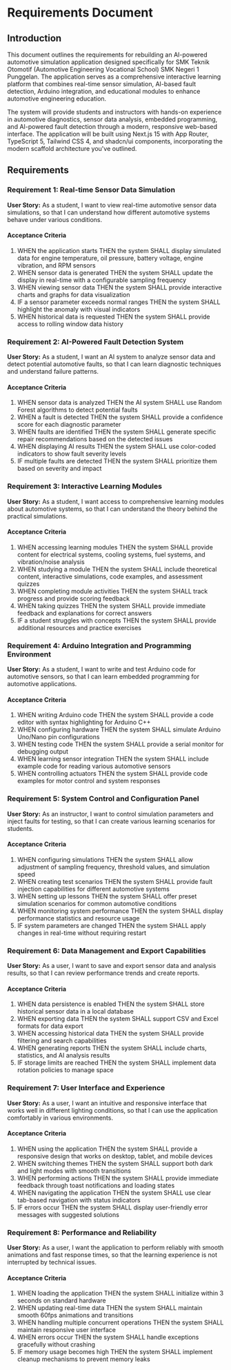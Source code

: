 # Requirements Document

## Introduction

This document outlines the requirements for rebuilding an AI-powered automotive simulation application designed specifically for SMK Teknik Otomotif (Automotive Engineering Vocational School) SMK Negeri 1 Punggelan. The application serves as a comprehensive interactive learning platform that combines real-time sensor simulation, AI-based fault detection, Arduino integration, and educational modules to enhance automotive engineering education.

The system will provide students and instructors with hands-on experience in automotive diagnostics, sensor data analysis, embedded programming, and AI-powered fault detection through a modern, responsive web-based interface. The application will be built using Next.js 15 with App Router, TypeScript 5, Tailwind CSS 4, and shadcn/ui components, incorporating the modern scaffold architecture you've outlined.

## Requirements

### Requirement 1: Real-time Sensor Data Simulation

**User Story:** As a student, I want to view real-time automotive sensor data simulations, so that I can understand how different automotive systems behave under various conditions.

#### Acceptance Criteria

1. WHEN the application starts THEN the system SHALL display simulated data for engine temperature, oil pressure, battery voltage, engine vibration, and RPM sensors
2. WHEN sensor data is generated THEN the system SHALL update the display in real-time with a configurable sampling frequency
3. WHEN viewing sensor data THEN the system SHALL provide interactive charts and graphs for data visualization
4. IF a sensor parameter exceeds normal ranges THEN the system SHALL highlight the anomaly with visual indicators
5. WHEN historical data is requested THEN the system SHALL provide access to rolling window data history

### Requirement 2: AI-Powered Fault Detection System

**User Story:** As a student, I want an AI system to analyze sensor data and detect potential automotive faults, so that I can learn diagnostic techniques and understand failure patterns.

#### Acceptance Criteria

1. WHEN sensor data is analyzed THEN the AI system SHALL use Random Forest algorithms to detect potential faults
2. WHEN a fault is detected THEN the system SHALL provide a confidence score for each diagnostic parameter
3. WHEN faults are identified THEN the system SHALL generate specific repair recommendations based on the detected issues
4. WHEN displaying AI results THEN the system SHALL use color-coded indicators to show fault severity levels
5. IF multiple faults are detected THEN the system SHALL prioritize them based on severity and impact

### Requirement 3: Interactive Learning Modules

**User Story:** As a student, I want access to comprehensive learning modules about automotive systems, so that I can understand the theory behind the practical simulations.

#### Acceptance Criteria

1. WHEN accessing learning modules THEN the system SHALL provide content for electrical systems, cooling systems, fuel systems, and vibration/noise analysis
2. WHEN studying a module THEN the system SHALL include theoretical content, interactive simulations, code examples, and assessment quizzes
3. WHEN completing module activities THEN the system SHALL track progress and provide scoring feedback
4. WHEN taking quizzes THEN the system SHALL provide immediate feedback and explanations for correct answers
5. IF a student struggles with concepts THEN the system SHALL provide additional resources and practice exercises

### Requirement 4: Arduino Integration and Programming Environment

**User Story:** As a student, I want to write and test Arduino code for automotive sensors, so that I can learn embedded programming for automotive applications.

#### Acceptance Criteria

1. WHEN writing Arduino code THEN the system SHALL provide a code editor with syntax highlighting for Arduino C++
2. WHEN configuring hardware THEN the system SHALL simulate Arduino Uno/Nano pin configurations
3. WHEN testing code THEN the system SHALL provide a serial monitor for debugging output
4. WHEN learning sensor integration THEN the system SHALL include example code for reading various automotive sensors
5. WHEN controlling actuators THEN the system SHALL provide code examples for motor control and system responses

### Requirement 5: System Control and Configuration Panel

**User Story:** As an instructor, I want to control simulation parameters and inject faults for testing, so that I can create various learning scenarios for students.

#### Acceptance Criteria

1. WHEN configuring simulations THEN the system SHALL allow adjustment of sampling frequency, threshold values, and simulation speed
2. WHEN creating test scenarios THEN the system SHALL provide fault injection capabilities for different automotive systems
3. WHEN setting up lessons THEN the system SHALL offer preset simulation scenarios for common automotive conditions
4. WHEN monitoring system performance THEN the system SHALL display performance statistics and resource usage
5. IF system parameters are changed THEN the system SHALL apply changes in real-time without requiring restart

### Requirement 6: Data Management and Export Capabilities

**User Story:** As a user, I want to save and export sensor data and analysis results, so that I can review performance trends and create reports.

#### Acceptance Criteria

1. WHEN data persistence is enabled THEN the system SHALL store historical sensor data in a local database
2. WHEN exporting data THEN the system SHALL support CSV and Excel formats for data export
3. WHEN accessing historical data THEN the system SHALL provide filtering and search capabilities
4. WHEN generating reports THEN the system SHALL include charts, statistics, and AI analysis results
5. IF storage limits are reached THEN the system SHALL implement data rotation policies to manage space

### Requirement 7: User Interface and Experience

**User Story:** As a user, I want an intuitive and responsive interface that works well in different lighting conditions, so that I can use the application comfortably in various environments.

#### Acceptance Criteria

1. WHEN using the application THEN the system SHALL provide a responsive design that works on desktop, tablet, and mobile devices
2. WHEN switching themes THEN the system SHALL support both dark and light modes with smooth transitions
3. WHEN performing actions THEN the system SHALL provide immediate feedback through toast notifications and loading states
4. WHEN navigating the application THEN the system SHALL use clear tab-based navigation with status indicators
5. IF errors occur THEN the system SHALL display user-friendly error messages with suggested solutions

### Requirement 8: Performance and Reliability

**User Story:** As a user, I want the application to perform reliably with smooth animations and fast response times, so that the learning experience is not interrupted by technical issues.

#### Acceptance Criteria

1. WHEN loading the application THEN the system SHALL initialize within 3 seconds on standard hardware
2. WHEN updating real-time data THEN the system SHALL maintain smooth 60fps animations and transitions
3. WHEN handling multiple concurrent operations THEN the system SHALL maintain responsive user interface
4. WHEN errors occur THEN the system SHALL handle exceptions gracefully without crashing
5. IF memory usage becomes high THEN the system SHALL implement cleanup mechanisms to prevent memory leaks